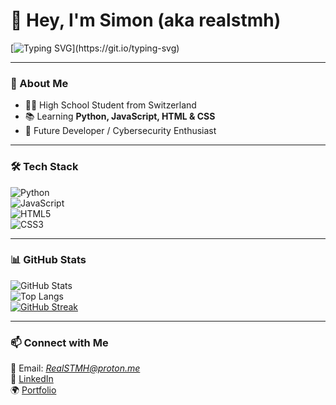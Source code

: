 # 👋 Hey, I'm Simon (aka **realstmh**)  

[![Typing SVG](https://readme-typing-svg.herokuapp.com?font=Fira+Code&size=24&pause=1000&color=F70000&width=600&lines=Hey%2C+I'm+Simon+(aka+realstmh)!;Future+Developer;)](https://git.io/typing-svg)

---

### 🚀 About Me  
- 🧑‍💻 High School Student from Switzerland  
- 📚 Learning **Python, JavaScript, HTML & CSS**  
- 🎯 Future Developer / Cybersecurity Enthusiast  

---

### 🛠️ Tech Stack  
![Python](https://img.shields.io/badge/Python-3776AB?style=for-the-badge&logo=python&logoColor=white)  
![JavaScript](https://img.shields.io/badge/JavaScript-323330?style=for-the-badge&logo=javascript&logoColor=F7DF1E)  
![HTML5](https://img.shields.io/badge/HTML5-E34F26?style=for-the-badge&logo=html5&logoColor=white)  
![CSS3](https://img.shields.io/badge/CSS3-1572B6?style=for-the-badge&logo=css3&logoColor=white)  

---

### 📊 GitHub Stats  
![GitHub Stats](https://github-readme-stats.vercel.app/api?username=realstmh&show_icons=true&theme=radical)  
![Top Langs](https://github-readme-stats.vercel.app/api/top-langs/?username=realstmh&layout=compact&theme=radical)  
[![GitHub Streak](https://github-readme-streak-stats.herokuapp.com?user=realstmh&theme=radical&hide_border=true)](https://git.io/streak-stats)  

---

### 📫 Connect with Me  
📧 Email: *RealSTMH@proton.me*  
💼 [LinkedIn](https://www.linkedin.comlinkedin)  
🌍 [Portfolio](https://portfolio0link.com)  


